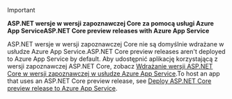 > [!IMPORTANT]
> <span data-ttu-id="3b50d-101">**ASP.NET wersje w wersji zapoznawczej Core za pomocą usługi Azure App Service**</span><span class="sxs-lookup"><span data-stu-id="3b50d-101">**ASP.NET Core preview releases with Azure App Service**</span></span>
>
> <span data-ttu-id="3b50d-102">ASP.NET wersje w wersji zapoznawczej Core nie są domyślnie wdrażane w usłudze Azure App Service.</span><span class="sxs-lookup"><span data-stu-id="3b50d-102">ASP.NET Core preview releases aren't deployed to Azure App Service by default.</span></span> <span data-ttu-id="3b50d-103">Aby udostępnić aplikację korzystającą z wersji zapoznawczej ASP.NET Core, zobacz [Wdrażanie wersji ASP.NET Core w wersji zapoznawczej w usłudze Azure App Service](xref:host-and-deploy/azure-apps/index#deploy-aspnet-core-preview-release-to-azure-app-service).</span><span class="sxs-lookup"><span data-stu-id="3b50d-103">To host an app that uses an ASP.NET Core preview release, see [Deploy ASP.NET Core preview release to Azure App Service](xref:host-and-deploy/azure-apps/index#deploy-aspnet-core-preview-release-to-azure-app-service).</span></span>
<!-- 
> [!IMPORTANT]
> **ASP.NET Core 3.0 with Azure App Service**
>
> ASP.NET Core 3.0 has not yet been deployed to Azure App Service. We hope to provide ASP.NET Core 3 on Azure App Service soon. To host an app that uses an ASP.NET Core 3.0:

* Treat ASP.NET Core 3.0 like a preview release for Azure App Service deployment.
* See [Deploy ASP.NET Core preview release to Azure App Service](xref:host-and-deploy/azure-apps/index#deploy-aspnet-core-preview-release-to-azure-app-service).
-->
